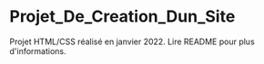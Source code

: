 # Projet_De_Creation_Dun_Site
Projet HTML/CSS réalisé en janvier 2022. Lire README pour plus d'informations.
